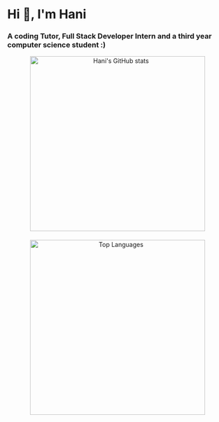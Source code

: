 # Hi 👋, I'm Hani

### A coding Tutor, Full Stack Developer Intern and a third year computer science student :)

<div align="center" style="display: flex; flex-direction: column; justify-content: center; align-items: center; gap: 20px;">
  <div>
    <img src="https://github-readme-stats.vercel.app/api?username=Hani0101&hide=stars,prs,issues" alt="Hani's GitHub stats" width="400" />
  </div>
  <div>
    <img src="https://github-readme-stats.vercel.app/api/top-langs/?username=Hani0101&layout=donut&hide=Jupyter%20Notebook,C%2B%2B" alt="Top Languages" width="400" />
  </div>
</div>
